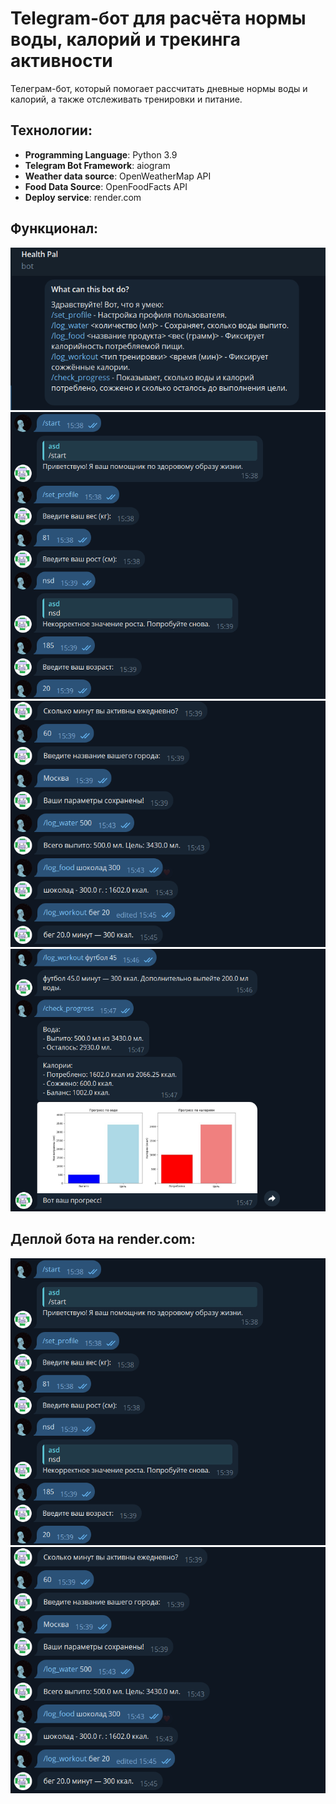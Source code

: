 # Telegram-бот для расчёта нормы воды, калорий и трекинга активности
Телеграм-бот, который помогает рассчитать дневные нормы воды и калорий, а также отслеживать тренировки и питание.

## Технологии:

- **Programming Language**: Python 3.9
- **Telegram Bot Framework**: aiogram
- **Weather data source**: OpenWeatherMap API
- **Food Data Source**: OpenFoodFacts API
- **Deploy service**: render.com

## Функционал:

![alt text](screenshots/menu.png)
![alt text](screenshots/screenshot1.png)
![alt text](screenshots/screenshot2.png)
![alt text](screenshots/screenshot3.png)

## Деплой бота на render.com:

![alt text](screenshots/screenshot1.png)
![alt text](screenshots/screenshot2.png)
